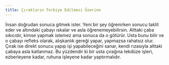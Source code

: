 ```yaml
---
title: Çırakların Terbiye Edilmesi Üzerine
---
```


İnsan doğrudan sonuca gitmek ister. Yeni bir şey öğrenirken sonucu taklit eder
ve altındaki çabayı ıskalar ve asla öğrenemeyebilirsin. Alttaki çaba sıkıcıdır,
kimse yapmak istemez ama sonuca da o götürür. Usta bunu bilir ve o çabayı
refleks olarak, alışkanlık gereği yapar, yapmazsa rahatsız olur. Çırak ise
direkt sonucu yapıp işi yapabileceğini sanar, kendi rızasıyla alttaki çabaya
asla katlanmaz. Bu yüzdendir ki bir usta çırağına tekdüze işleri, ezberleyene
kadar, ruhuna işleyene kadar yaptırmalıdır.
